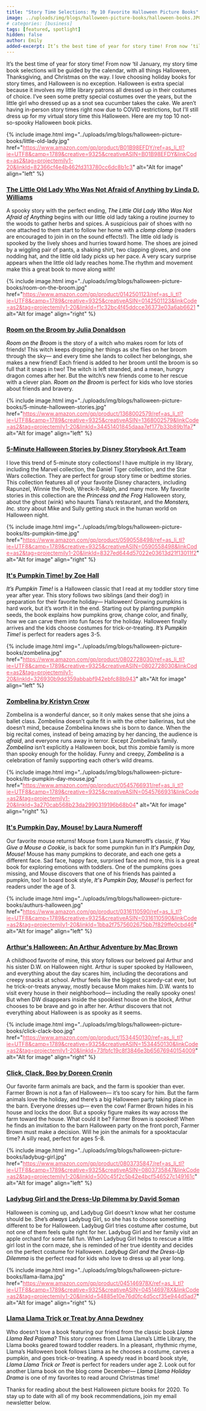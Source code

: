 ```yaml
---
title: "Story Time Selections: My 10 Favorite Halloween Picture Books"
image: ../uploads/img/blogs/halloween-picture-books/halloween-books.JPG
# categories: [business]
tags: [featured, spotlight]
hidden: false
author: Emily
added-excerpt: It’s the best time of year for story time! From now ‘til January, my story time book selections will be guided by the calendar, with all things Halloween, Thanksgiving, and Christmas on the way. I love choosing holiday books for story times, and Halloween is no exception. Halloween is extra special because it involves my little library patrons all dressed up in their costumes of choice.
---
```


<style> em {color: black;} p a {color: #f0506e;}</style>

It’s the best time of year for story time! From now ‘til January, my story time book selections will be guided by the calendar, with all things Halloween, Thanksgiving, and Christmas on the way. I love choosing holiday books for story times, and Halloween is no exception. Halloween is extra special because it involves my little library patrons all dressed up in their costumes of choice. I’ve seen some pretty special costumes over the years, but the little girl who dressed up as a snot sea cucumber takes the cake. We aren’t having in-person story times right now due to COVID restrictions, but I’ll still dress up for my virtual story time this Halloween. Here are my top 10 not-so-spooky Halloween book picks.

{% include image.html img="../uploads/img/blogs/halloween-picture-books/little-old-lady.jpg" href="https://www.amazon.com/gp/product/B01B98EFDY/ref=as_li_tl?ie=UTF8&camp=1789&creative=9325&creativeASIN=B01B98EFDY&linkCode=as2&tag=projectemily1-20&linkId=82366cf4e4b462fd313780cc6dc8b1c3" alt="Alt for image" align="left" %}

### [The Little Old Lady Who Was Not Afraid of Anything by Linda D. Williams](https://www.amazon.com/gp/product/B01B98EFDY/ref=as_li_tl?ie=UTF8&camp=1789&creative=9325&creativeASIN=B01B98EFDY&linkCode=as2&tag=projectemily1-20&linkId=82366cf4e4b462fd313780cc6dc8b1c3)

A spooky story with the perfect ending, _The Little Old Lady Who Was Not Afraid of Anything_ begins with our little old lady taking a routine journey to the woods to gather herbs and spices. A suspicious pair of shoes with no one attached to them start to follow her home with a _clomp_ _clomp_ (readers are encouraged to join in on the sound effects!). The little old lady is spooked by the lively shoes and hurries toward home. The shoes are joined by a wiggling pair of pants, a shaking shirt, two clapping gloves, and one nodding hat, and the little old lady picks up her pace. A very scary surprise appears when the little old lady reaches home.The rhythm and movement make this a great book to move along with!

{% include image.html img="../uploads/img/blogs/halloween-picture-books/room-on-the-broom.jpg" href="https://www.amazon.com/gp/product/0142501123/ref=as_li_tl?ie=UTF8&camp=1789&creative=9325&creativeASIN=0142501123&linkCode=as2&tag=projectemily1-20&linkId=f1c32bc4f45ddcce36373e03a6ab6621 " alt="Alt for image" align="right" %}

### [Room on the Broom by Julia Donaldson](https://www.amazon.com/gp/product/0142501123/ref=as_li_tl?ie=UTF8&camp=1789&creative=9325&creativeASIN=0142501123&linkCode=as2&tag=projectemily1-20&linkId=f1c32bc4f45ddcce36373e03a6ab6621)

_Room on the Broom_ is the story of a witch who makes room for lots of friends! This witch keeps dropping her things as she flies on her broom through the sky— and every time she lands to collect her belongings, she makes a new friend! Each friend is added to her broom until the broom is so full that it snaps in two! The witch is left stranded, and a mean, hungry dragon comes after her. But the witch’s new friends come to her rescue with a clever plan. _Room on the Broom_ is perfect for kids who love stories about friends and bravery.

{% include image.html img="../uploads/img/blogs/halloween-picture-books/5-minute-halloween-stories.jpg" href="https://www.amazon.com/gp/product/1368002579/ref=as_li_tl?ie=UTF8&camp=1789&creative=9325&creativeASIN=1368002579&linkCode=as2&tag=projectemily1-20&linkId=34451401845daaa7ef177b33b89b1fa7" alt="Alt for image" align="left" %}

### [5-Minute Halloween Stories by Disney Storybook Art Team](https://www.amazon.com/gp/product/1368002579/ref=as_li_tl?ie=UTF8&camp=1789&creative=9325&creativeASIN=1368002579&linkCode=as2&tag=projectemily1-20&linkId=34451401845daaa7ef177b33b89b1fa7)

I love this trend of 5-minute story collections! I have multiple in my library, including the Marvel collection, the Daniel Tiger collection, and the Star Wars collection. They are perfect for group story time or bedtime stories. This collection features all of your favorite Disney characters, including Rapunzel, Winnie the Pooh, Wreck-It-Ralph, and many more. My favorite stories in this collection are the _Princess and the Frog_ Halloween story, about the ghost (wink) who haunts Tiana’s restaurant, and the _Monsters, Inc._ story about Mike and Sully getting stuck in the human world on Halloween night.

{% include image.html img="../uploads/img/blogs/halloween-picture-books/its-pumpkin-time.jpg" href="https://www.amazon.com/gp/product/0590558498/ref=as_li_tl?ie=UTF8&camp=1789&creative=9325&creativeASIN=0590558498&linkCode=as2&tag=projectemily1-20&linkId=8327ed644d57022e03613d21f13011f2" alt="Alt for image" align="right" %}

### [It's Pumpkin Time! by Zoe Hall](https://www.amazon.com/gp/product/0590558498/ref=as_li_tl?ie=UTF8&camp=1789&creative=9325&creativeASIN=0590558498&linkCode=as2&tag=projectemily1-20&linkId=8327ed644d57022e03613d21f13011f2)

_It’s Pumpkin Time!_ is a Halloween classic that I read at my toddler story time year after year. This story follows two siblings (and their dog!) in preparation for their favorite holiday— Halloween! Growing pumpkins is hard work, but it’s worth it in the end. Starting out by planting pumpkin seeds, the book explains how pumpkins grow, change color, and finally, how we can carve them into fun faces for the holiday. Halloween finally arrives and the kids choose costumes for trick-or-treating. _It’s Pumpkin Time!_ is perfect for readers ages 3-5.

{% include image.html img="../uploads/img/blogs/halloween-picture-books/zombelina.jpg" href="https://www.amazon.com/gp/product/0802728030/ref=as_li_tl?ie=UTF8&camp=1789&creative=9325&creativeASIN=0802728030&linkCode=as2&tag=projectemily1-20&linkId=326930b9dd359abbabf942ebfc88b943" alt="Alt for image" align="left" %}

### [Zombelina by Kristyn Crow](https://www.amazon.com/gp/product/0802728030/ref=as_li_tl?ie=UTF8&camp=1789&creative=9325&creativeASIN=0802728030&linkCode=as2&tag=projectemily1-20&linkId=326930b9dd359abbabf942ebfc88b943)

Zombelina is a wonderful dancer, so it only makes sense that she joins a ballet class. Zombelina doesn’t quite fit in with the other ballerinas, but she doesn’t mind, because Zombelina knows she is born to dance. When the big recital comes, instead of being amazing by her dancing, the audience is _afraid_, and everyone runs away in terror. Except Zombelina’s family. _Zombelina_ isn’t explicitly a Halloween book, but this zombie family is more than spooky enough for the holiday. Funny and creepy, _Zombelina_ is a celebration of family supporting each other’s wild dreams.

{% include image.html img="../uploads/img/blogs/halloween-picture-books/its-pumpkin-day-mouse.jpg" href="https://www.amazon.com/gp/product/0545766931/ref=as_li_tl?ie=UTF8&camp=1789&creative=9325&creativeASIN=0545766931&linkCode=as2&tag=projectemily1-20&linkId=3a270cab568b23da2990319196b68b04" alt="Alt for image" align="right" %}

### [It's Pumpkin Day, Mouse! by Laura Numeroff](https://www.amazon.com/gp/product/0545766931/ref=as_li_tl?ie=UTF8&camp=1789&creative=9325&creativeASIN=0545766931&linkCode=as2&tag=projectemily1-20&linkId=3a270cab568b23da2990319196b68b04)

Our favorite mouse returns! Mouse from Laura Numeroff’s classic, _If You Give a Mouse a Cookie_, is back for some pumpkin fun in _It's Pumpkin Day, Mouse!_ Mouse has many pumpkins to decorate, and each one gets a different face. Sad face, happy face, surprised face and more, this is a great book for exploring emotions with toddlers. One of the pumpkins goes missing, and Mouse discovers that one of his friends has painted a pumpkin, too! In board book style, _It's Pumpkin Day, Mouse!_ is perfect for readers under the age of 3.

{% include image.html img="../uploads/img/blogs/halloween-picture-books/authurs-halloween.jpg" href="https://www.amazon.com/gp/product/0316110590/ref=as_li_tl?ie=UTF8&camp=1789&creative=9325&creativeASIN=0316110590&linkCode=as2&tag=projectemily1-20&linkId=1bba2f7575602675bb7f829ffe0cbd46" alt="Alt for image" align="left" %}

### [Arthur's Halloween: An Arthur Adventure by Mac Brown](https://www.amazon.com/gp/product/0316110590/ref=as_li_tl?ie=UTF8&camp=1789&creative=9325&creativeASIN=0316110590&linkCode=as2&tag=projectemily1-20&linkId=1bba2f7575602675bb7f829ffe0cbd46)

A childhood favorite of mine, this story follows our beloved pal Arthur and his sister D.W. on Halloween night. Arthur is super spooked by Halloween, and everything about the day scares him, including the decorations and creepy snacks at school. Arthur feels like the biggest scaredy-cat ever, but he trick-or-treats anyway, mostly because Mom makes him. D.W. wants to visit every house in their neighborhood— including the really spooky ones! But when DW disappears inside the spookiest house on the block, Arthur chooses to be brave and go in after her. Arthur discovers that not everything about Halloween is as spooky as it seems.

{% include image.html img="../uploads/img/blogs/halloween-picture-books/click-clack-boo.jpg" href="https://www.amazon.com/gp/product/1534450130/ref=as_li_tl?ie=UTF8&camp=1789&creative=9325&creativeASIN=1534450130&linkCode=as2&tag=projectemily1-20&linkId=73fbfc19c8f3846e3b65676940154009" alt="Alt for image" align="right" %}

### [Click, Clack, Boo by Doreen Cronin](https://www.amazon.com/gp/product/1534450130/ref=as_li_tl?ie=UTF8&camp=1789&creative=9325&creativeASIN=1534450130&linkCode=as2&tag=projectemily1-20&linkId=73fbfc19c8f3846e3b65676940154009)

Our favorite farm animals are back, and the farm is spookier than ever. Farmer Brown is not a fan of Halloween— it’s too scary for him. But the farm animals love the holiday, and there’s a big Halloween party taking place in the barn. Everyone dresses up— even the cow! Farmer Brown hides in his house and locks the door. But a spooky figure makes its way across the farm toward the house. What could it be? Farmer Brown is spooked! When he finds an invitation to the barn Halloween party on the front porch, Farmer Brown must make a decision. Will he join the animals for a spooktacular time? A silly read, perfect for ages 5-8.

{% include image.html img="../uploads/img/blogs/halloween-picture-books/ladybug-girl.jpg" href="https://www.amazon.com/gp/product/0803735847/ref=as_li_tl?ie=UTF8&camp=1789&creative=9325&creativeASIN=0803735847&linkCode=as2&tag=projectemily1-20&linkId=500c45f2c5b42e4bcf546527c149161c" alt="Alt for image" align="left" %}

### [Ladybug Girl and the Dress-Up Dilemma by David Soman](https://www.amazon.com/gp/product/0803735847/ref=as_li_tl?ie=UTF8&camp=1789&creative=9325&creativeASIN=0803735847&linkCode=as2&tag=projectemily1-20&linkId=500c45f2c5b42e4bcf546527c149161c)

Halloween is coming up, and Ladybug Girl doesn’t know what her costume should be. She’s _always_ Ladybug Girl, so she has to choose something different to be for Halloween. Ladybug Girl tries costume after costume, but not one of them feels quite right for her. Ladybug Girl and her family visit an apple orchard for some fall fun. When Ladybug Girl helps to rescue a little girl lost in the corn maze, she is reminded of her true identity and decides on the perfect costume for Halloween. _Ladybug Girl and the Dress-Up Dilemma_ is the perfect read for kids who love to dress up all year long.

{% include image.html img="../uploads/img/blogs/halloween-picture-books/llama-llama.jpg" href="https://www.amazon.com/gp/product/045146978X/ref=as_li_tl?ie=UTF8&camp=1789&creative=9325&creativeASIN=045146978X&linkCode=as2&tag=projectemily1-20&linkId=54885e10e76d0fc4d5ccf35e944d5ad7" alt="Alt for image" align="right" %}

### [Llama Llama Trick or Treat by Anna Dewdney](https://www.amazon.com/gp/product/045146978X/ref=as_li_tl?ie=UTF8&camp=1789&creative=9325&creativeASIN=045146978X&linkCode=as2&tag=projectemily1-20&linkId=54885e10e76d0fc4d5ccf35e944d5ad7)

Who doesn’t love a book featuring our friend from the classic book _Llama Llama Red Pajama_? This story comes from Llama Llama’s Little Library, the Llama books geared toward toddler readers. In a pleasant, rhythmic rhyme, Llama’s Halloween book follows Llama as he chooses a costume, carves a pumpkin, and goes trick-or-treating. A speedy read in board book style, _Llama Llama Trick or Treat_ is perfect for readers under age 2. Look out for another Llama book on the blog come December— _Llama Llama Holiday Drama_ is one of my favorites to read around Christmas time!

Thanks for reading about the best Halloween picture books for 2020. To stay up to date with all of my book recommendations, join my email newsletter below.
